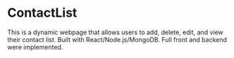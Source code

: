 # ContactList
This is a dynamic webpage that allows users to add, delete, edit, and view their contact list. Built with React/Node.js/MongoDB. Full front and backend were implemented.
